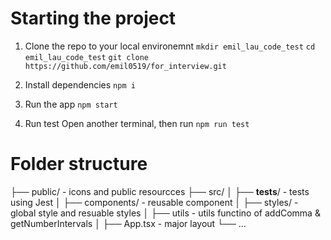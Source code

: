 # Starting the project

1. Clone the repo to your local environemnt 
`mkdir emil_lau_code_test`
`cd emil_lau_code_test`
`git clone https://github.com/emil0519/for_interview.git`

2. Install dependencies
`npm i`

3. Run the app
`npm start`

4. Run test
Open another terminal, then run
`npm run test`

# Folder structure
├── public/ - icons and public resourcces
├── src/
│   ├── __tests__/ - tests using Jest
│   ├── components/ - reusable component
│   ├── styles/ - global style and resuable styles
│   ├── utils - utils functino of addComma & getNumberIntervals
│   ├── App.tsx - major layout 
└── ...